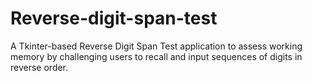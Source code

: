 # Reverse-digit-span-test
A Tkinter-based Reverse Digit Span Test application to assess working memory by challenging users to recall and input sequences of digits in reverse order.
